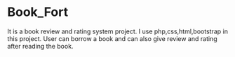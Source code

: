 # Book_Fort
 It is a book review and rating system project. I use php,css,html,bootstrap in this project. User can borrow a book and can also give review and rating after reading the book.
